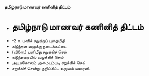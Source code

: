 **தமிழ்நாடு மாணவர் கணினித் திட்டம்**
- # தமிழ்நாடு மாணவர் கணினித் திட்டம்
- -2 n. பனிச் சறுக்குப் புதைமிதி
- கடுந்தள வழுக்கு நடைக்கட்டை
- (வினை.) பனிமீது சறுக்கிச் செல்
- கடுந்தரையில் வழுக்கிச் செல்
- அடிக்கோலம் அமையும்படி சறுக்கிச் செல்
- சறுக்கிச் சென்று குறிப்பிட்ட உருவம் வரைவி.

